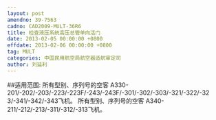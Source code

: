 ```yaml
---
layout: post
amendno: 39-7563
cadno: CAD2009-MULT-36R6
title: 检查液压系统高压总管单向活门
date: 2013-02-05 00:00:00 +0800
effdate: 2013-02-06 00:00:00 +0800
tag: MULT
categories: 中国民用航空局航空器适航审定司
author: 刘延利
---
```


##适用范围:
所有型别、序列号的空客
A330-201/-202/-203/-223/-223F/-243/-243F/-301/-302/-303/-321/-322/-32 3/-341/-342/-343飞机。
所有型别、序列号的空客 A340-211/-212/-213/-311/-312/-313飞机。

